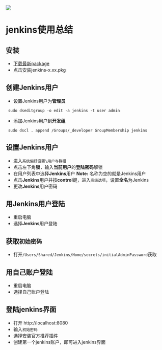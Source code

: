 [![][ButlerImage]][website]

# jenkins使用总结

## 安装
- [下载最新package](http://mirrors.jenkins.io/osx/latest)
- 点击安装jenkins-x.xx.pkg

## 创建Jenkins用户
 - 设置Jenkins用户为**管理员**
 ```shell
  sudo dseditgroup -o edit -a jenkins -t user admin
 ```

 - 添加Jenkins用户到**开发组**
 ```shell
  sudo dscl . append /Groups/_developer GroupMembership jenkins
 ```

## 设置Jenkins用户
  - 进入`系统偏好设置\用户与群组`
  - 点击左下角**锁**，输入**当前用户**的**登陆密码**解锁
  - 在用户列表中选择**Jenkins**用户 **Note:** 名称为空的就是Jenkins用户
  - 点击**Jenkins**用户并按**control**键，进入`高级选项`，设置**全名**为Jenkins
  - 更改**Jenkins**用户密码

## 用**Jenkins**用户登陆
  - 重启电脑
  - 选择**Jenkins**用户登陆

## 获取`初始密码`
  - 打开`/Users/Shared/Jenkins/Home/secrets/initialAdminPassword`获取

## 用自己账户登陆
  - 重启电脑
  - 选择自己账户登陆

## 登陆jenkins界面
  - 打开 http://localhost:8080
  - 输入`初始密码`
  - 选择安装官方推荐插件
  - 创建第一个jenkins账户，即可进入jenkins界面


[ButlerImage]: https://jenkins.io/sites/default/files/jenkins_logo.png
[website]: https://jenkins.io/
